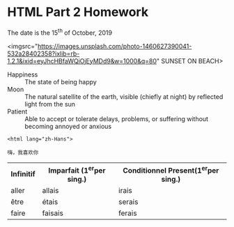 <h1>HTML Part 2 Homework</h1>
<p>The date is the 15<sup>th</sup> of October, 2019<p>
  
  <imgsrc="https://images.unsplash.com/photo-1460627390041-532a28402358?ixlib=rb-1.2.1&ixid=eyJhcHBfaWQiOjEyMDd9&w=1000&q=80" SUNSET ON BEACH>
  
  <dl>
  <dt>Happiness</dt>
  <dd>The state of being happy</dd>
  <dt>Moon</dt>
  <dd>The natural satellite of the earth, visible (chiefly at night) by reflected light from the sun</dd>
  <dt>Patient</dt>
  <dd>Able to accept or tolerate delays, problems, or suffering without becoming annoyed or anxious</dd>
  
  <html lang="fr">
  <table>
    <tr><th>Infinitif</th><th>Imparfait (1<sup>er</sup>per sing.)</th><th>Conditionnel Present(1<sup>er</sup>per sing.)</th></tr>
    <tr><td>aller</td><td>allais</td><td>irais</td></tr>
    <tr><td>être</td><td>étais</td><td>serais</td></tr>
    <tr><td>faire</td><td>faisais</td><td>ferais</td></tr>
    
    
    <html lang="zh-Hans">
    
    嗨，我喜欢你
      
